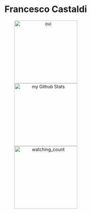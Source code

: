 #         <div align="center">    Francesco Castaldi </div>

<div align="center">
    <img src="https://github-readme-stats.vercel.app/api/top-langs?username=FrancescoCastaldi&show_icons=true&locale=en&layout=compact&theme=chartreuse-dark" alt="ovi" height="200" />
    <br />
    <img align="center" src="https://github-readme-stats.vercel.app/api?username=madushadhanushka&include_all_commits=true&count_private=true&show_icons=true&line_height=20&title_color=2B5BBD&icon_color=1124BB&text_color=A1A1A1&bg_color=0,000000,130F40" alt="my Github Stats" height="200"/>
    <br />
    <img src="https://widgetbite.com/stats/{random-guid}" alt="watching_count" height="200"/>
</div>
